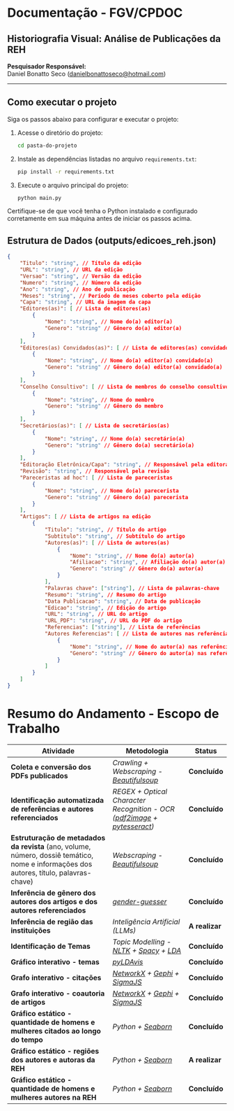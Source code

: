 
# Documentação - FGV/CPDOC
## Historiografia Visual: Análise de Publicações da REH

**Pesquisador Responsável:**  
Daniel Bonatto Seco (<danielbonattoseco@hotmail.com>)

---

## Como executar o projeto

Siga os passos abaixo para configurar e executar o projeto:

1. Acesse o diretório do projeto:
   ```bash
   cd pasta-do-projeto
   ```

2. Instale as dependências listadas no arquivo `requirements.txt`:
   ```bash
   pip install -r requirements.txt
   ```

3. Execute o arquivo principal do projeto:
   ```bash
   python main.py
   ```

Certifique-se de que você tenha o Python instalado e configurado corretamente em sua máquina antes de iniciar os passos acima.

## Estrutura de Dados (outputs/edicoes_reh.json)

```json
{
    "Titulo": "string", // Título da edição
    "URL": "string", // URL da edição
    "Versao": "string", // Versão da edição
    "Numero": "string", // Número da edição
    "Ano": "string", // Ano de publicação
    "Meses": "string", // Período de meses coberto pela edição
    "Capa": "string", // URL da imagem da capa
    "Editores(as)": [ // Lista de editores(as)
        {
            "Nome": "string", // Nome do(a) editor(a)
            "Genero": "string" // Gênero do(a) editor(a)
        }
    ],
    "Editores(as) Convidados(as)": [ // Lista de editores(as) convidados(as)
        {
            "Nome": "string", // Nome do(a) editor(a) convidado(a)
            "Genero": "string" // Gênero do(a) editor(a) convidado(a)
        }
    ],
    "Conselho Consultivo": [ // Lista de membros do conselho consultivo
        {
            "Nome": "string", // Nome do membro
            "Genero": "string" // Gênero do membro
        }
    ],
    "Secretários(as)": [ // Lista de secretários(as)
        {
            "Nome": "string", // Nome do(a) secretário(a)
            "Genero": "string" // Gênero do(a) secretário(a)
        }
    ],
    "Editoração Eletrônica/Capa": "string", // Responsável pela editoração/capa
    "Revisão": "string", // Responsável pela revisão
    "Pareceristas ad hoc": [ // Lista de pareceristas
        {
            "Nome": "string", // Nome do(a) parecerista
            "Genero": "string" // Gênero do(a) parecerista
        }
    ],
    "Artigos": [ // Lista de artigos na edição
        {
            "Titulo": "string", // Título do artigo
            "Subtitulo": "string", // Subtítulo do artigo
            "Autores(as)": [ // Lista de autores(as)
                {
                    "Nome": "string", // Nome do(a) autor(a)
                    "Afiliacao": "string", // Afiliação do(a) autor(a)
                    "Genero": "string" // Gênero do(a) autor(a)
                }
            ],
            "Palavras chave": ["string"], // Lista de palavras-chave
            "Resumo": "string", // Resumo do artigo
            "Data Publicacao": "string", // Data de publicação
            "Edicao": "string", // Edição do artigo
            "URL": "string", // URL do artigo
            "URL_PDF": "string", // URL do PDF do artigo
            "Referencias": ["string"], // Lista de referências
            "Autores Referencias": [ // Lista de autores nas referências
                {
                    "Nome": "string", // Nome do autor(a) nas referências
                    "Genero": "string" // Gênero do autor(a) nas referências
                }
            ]
        }
    ]
}
```

# Resumo do Andamento - Escopo de Trabalho

| **Atividade**                                   | **Metodologia**                                                                                   | **Status**               |
|------------------------------------------------|--------------------------------------------------------------------------------------------------|--------------------------|
| **Coleta e conversão dos PDFs publicados**     | *Crawling + Webscraping - [Beautifulsoup](https://pypi.org/project/beautifulsoup4/)*                                             | **Concluído**            |
| **Identificação automatizada de referências e autores referenciados** | *REGEX + Optical Character Recognition - OCR ([pdf2image](https://pypi.org/project/pdf2image/) + [pytesseract](https://pypi.org/project/pytesseract/))*                                                                                         | **Concluído**            |
| **Estruturação de metadados da revista** (ano, volume, número, dossiê temático, nome e informações dos autores, título, palavras-chave) | *Webscraping - [Beautifulsoup](https://pypi.org/project/beautifulsoup4/)* | **Concluído** |
| **Inferência de gênero dos autores dos artigos e dos autores referenciados** | *[gender-guesser](https://pypi.org/project/gender-guesser/)*           | **Concluído**            |
| **Inferência de região das instituições**      | *Inteligência Artificial (LLMs)*                                                                | **A realizar**           |
| **Identificação de Temas**                     | *Topic Modelling - [NLTK](https://www.nltk.org/) + [Spacy](https://spacy.io/) +  [LDA](https://radimrehurek.com/gensim/models/ldamodel.html)* | **Concluído**           |
| **Gráfico interativo - temas**                 | *[pyLDAvis](https://github.com/bmabey/pyLDAvis)*                                                                               | **Concluído**           |
| **Grafo interativo - citações**                | *[NetworkX](https://networkx.org/) + [Gephi](https://gephi.org/) + [SigmaJS](https://www.sigmajs.org/)*                                                                      | **Concluído**           |
| **Grafo interativo - coautoria de artigos**    | *[NetworkX](https://networkx.org/) + [Gephi](https://gephi.org/) + [SigmaJS](https://www.sigmajs.org/)*                                                                      | **Concluído**           |
| **Gráfico estático - quantidade de homens e mulheres citados ao longo do tempo** | *Python + [Seaborn](https://seaborn.pydata.org/)*                                                                              | **Concluído**           |
| **Gráfico estático - regiões dos autores e autoras da REH** | *Python + [Seaborn](https://seaborn.pydata.org/)*                                                                              | **A realizar**           |
| **Gráfico estático - quantidade de homens e mulheres autores na REH** | *Python + [Seaborn](https://seaborn.pydata.org/)*                                                                              | **Concluído**           |

